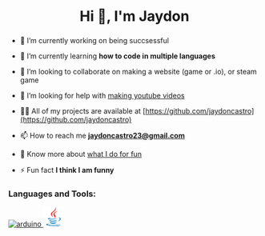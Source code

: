 <h1 align="center">Hi 👋, I'm Jaydon</h1>
<h3 align="center"></h3>

- 🔭 I’m currently working on being succsessful

- 🌱 I’m currently learning **how to code in multiple languages**

- 👯 I’m looking to collaborate on making a website (game or .io), or steam game

- 🤝 I’m looking for help with [making youtube videos](https://www.youtube.com/channel/UC03ltjLP8Ndnpyb0-lK0jYA)

- 👨‍💻 All of my projects are available at [https://github.com/jaydoncastro](https://github.com/jaydoncastro)

- 📫 How to reach me **jaydoncastro23@gmail.com**

- 📄 Know more about [what I do for fun](https://steamcommunity.com/id/nihilisticprophet)

- ⚡ Fun fact **I think I am funny**


<h3 align="left">Languages and Tools:</h3>
<p align="left"> <a href="https://www.arduino.cc/" target="_blank" rel="noreferrer"> <img src="https://cdn.worldvectorlogo.com/logos/arduino-1.svg" alt="arduino" width="40" height="40"/> </a> <a href="https://www.java.com" target="_blank" rel="noreferrer"> <img src="https://raw.githubusercontent.com/devicons/devicon/master/icons/java/java-original.svg" alt="java" width="40" height="40"/> </a> </p>
